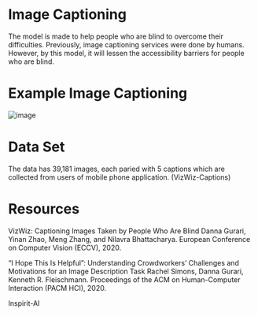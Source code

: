 # Image Captioning

The model is made to help people who are blind to overcome their difficulties. Previously, image captioning services were done by humans. However, by this model, it will lessen the accessibility barriers for people who are blind. 

# Example Image Captioning
![image](https://user-images.githubusercontent.com/58636195/136868425-c3fbdd3f-ab81-4e9a-96cb-3b57306adc47.png)

# Data Set
The data has 39,181 images, each paried with 5 captions which are collected from users of mobile phone application. (VizWiz-Captions)

# Resources
VizWiz:
Captioning Images Taken by People Who Are Blind
Danna Gurari, Yinan Zhao, Meng Zhang, and Nilavra Bhattacharya.
European Conference on Computer Vision (ECCV), 2020.

“I Hope This Is Helpful”: Understanding Crowdworkers’ Challenges and Motivations for an Image Description Task
Rachel Simons, Danna Gurari, Kenneth R. Fleischmann.
Proceedings of the ACM on Human-Computer Interaction (PACM HCI), 2020.

Inspirit-AI
